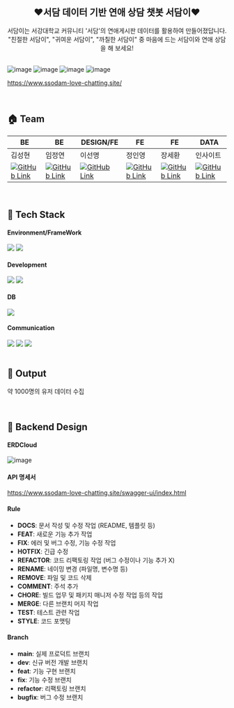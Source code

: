 <div align="center">
  <h2>❤️서담 데이터 기반 연애 상담 챗봇 서담이❤️</h2>
서담이는 서강대학교 커뮤니티 '서담'의 연애게시판 데이터를 활용하여 만들어졌답니다. <br/>
"친절한 서담이", "귀여운 서담이", "까칠한 서담이" 중 마음에 드는 서담이와 연애 상담을 해 보세요!
</div>

<br/>

![image](https://github.com/ssodam-project/BackEnd/assets/48240083/c5e549b6-7270-45db-85b1-5aa08b6eee48)
![image](https://github.com/ssodam-project/BackEnd/assets/48240083/5327dac9-3516-445f-91e2-f33b7f6cb8b4)
![image](https://github.com/ssodam-project/BackEnd/assets/48240083/f5e78706-1fd5-45a2-bfc3-6f5e19773071)
![image](https://github.com/ssodam-project/BackEnd/assets/48240083/8d753fd5-1059-4557-ace2-0b07ff6aa6ea)

https://www.ssodam-love-chatting.site/

<br/>

## 🏠 Team
| BE | BE | DESIGN/FE | FE | FE | DATA |  
| --- | --- | --- | --- | --- | --- |
| 김성현 | 임정연 | 이선명 | 정인영 | 장세환 | 인사이트 |
| <a href="https://github.com/sunghyun1356"> <img src="https://github.com/ssodam-project/BackEnd/assets/48240083/88012bed-0598-486e-90e6-e907a0943db7" alt="GitHub Link"></a> | <a href="https://github.com/13155a1"> <img src="https://github.com/ssodam-project/BackEnd/assets/48240083/bfd53aba-3d8f-4688-a915-c47bacc49ff7" alt="GitHub Link"></a>| <a href="https://github.com/sunmyeonglee"> <img src="https://github.com/ssodam-project/BackEnd/assets/48240083/efa2a11b-948a-4ae8-83da-2b5f05df663e" alt="GitHub Link"></a> | <a href="https://github.com/rmdnps10"> <img src="https://github.com/ssodam-project/BackEnd/assets/48240083/964a532d-daac-494d-a092-8eecf4f4ef5f" alt="GitHub Link"></a> | <a href="https://github.com/SehwanChang"> <img src="https://github.com/ssodam-project/BackEnd/assets/48240083/f3790327-3989-4540-a426-3ca86ea76ca1)" alt="GitHub Link"></a> |  <a href="https://github.com/Insight-Sogang-Univ"> <img src="https://github.com/ssodam-project/BackEnd/assets/48240083/1d62c251-24e5-4c08-9304-29cb93413996" alt="GitHub Link"></a>  |

<br/>

## 🔨 Tech Stack
#### Environment/FrameWork
<div>
  <img src="https://img.shields.io/badge/springboot-6DB33F?style=for-the-badge&logo=springboot&logoColor=white">
  <img src="https://img.shields.io/badge/gradle-02303A?style=for-the-badge&logo=gradle&logoColor=white">
</div>


#### Development
<div>
  <img src="https://img.shields.io/badge/java-007396?style=for-the-badge&logo=java&logoColor=white">
  <img src="https://img.shields.io/badge/linux-FCC624?style=for-the-badge&logo=linux&logoColor=black">
</div>


#### DB
<div>
  <img src="https://img.shields.io/badge/mariaDB-003545?style=for-the-badge&logo=mariaDB&logoColor=white">
</div>



#### Communication
<div>
  <img src="https://img.shields.io/badge/Notion-000000?style=for-the-badge&logo=Notion&logoColor=white">
  <img src="https://img.shields.io/badge/github-181717?style=for-the-badge&logo=github&logoColor=white">     
  <img src="https://img.shields.io/badge/git-F05032?style=for-the-badge&logo=git&logoColor=white">
</div>

<br/>

## 🎁 Output
약 1000명의 유저 데이터 수집

<br/>

## 📐 Backend Design
#### ERDCloud
![image](https://github.com/ssodam-project/BackEnd/assets/48240083/005836d6-a47c-4e6c-a14f-157b478583d5)


#### API 명세서

https://www.ssodam-love-chatting.site/swagger-ui/index.html

#### Rule

- **DOCS**: 문서 작성 및 수정 작업 (README, 템플릿 등)
- **FEAT**: 새로운 기능 추가 작업
- **FIX**: 에러 및 버그 수정, 기능 수정 작업
- **HOTFIX**: 긴급 수정
- **REFACTOR**: 코드 리팩토링 작업 (버그 수정이나 기능 추가 X)
- **RENAME**: 네이밍 변경 (파일명, 변수명 등)
- **REMOVE**: 파일 및 코드 삭제
- **COMMENT**: 주석 추가
- **CHORE**: 빌드 업무 및 패키지 매니저 수정 작업 등의 작업
- **MERGE**: 다른 브랜치 머지 작업
- **TEST**: 테스트 관련 작업
- **STYLE**: 코드 포맷팅

#### Branch

- **main**: 실제 프로덕트 브랜치
- **dev**: 신규 버전 개발 브랜치
- **feat**: 기능 구현 브랜치
- **fix**: 기능 수정 브랜치
- **refactor**: 리팩토링 브랜치
- **bugfix**: 버그 수정 브랜치


